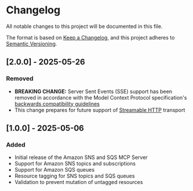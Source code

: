 # Changelog

All notable changes to this project will be documented in this file.

The format is based on [Keep a Changelog](https://keepachangelog.com/en/1.0.0/),
and this project adheres to [Semantic Versioning](https://semver.org/spec/v2.0.0.html).

## [2.0.0] - 2025-05-26

### Removed

- **BREAKING CHANGE:** Server Sent Events (SSE) support has been removed in accordance with the Model Context Protocol specification's [backwards compatibility guidelines](https://modelcontextprotocol.io/specification/2025-03-26/basic/transports#backwards-compatibility)
- This change prepares for future support of [Streamable HTTP](https://modelcontextprotocol.io/specification/draft/basic/transports#streamable-http) transport

## [1.0.0] - 2025-05-06

### Added

- Initial release of the Amazon SNS and SQS MCP Server
- Support for Amazon SNS topics and subscriptions
- Support for Amazon SQS queues
- Resource tagging for SNS topics and SQS queues
- Validation to prevent mutation of untagged resources
